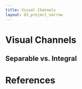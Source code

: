 ```yaml
---
title: Visual Channels
layout: d3_project_narrow
---
```


# Visual Channels

## Separable vs. Integral

# References

